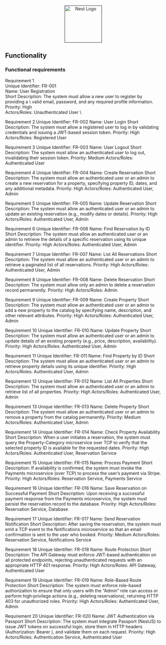 <p align="center">
  <a href="" target="blank"><img src="https://nestjs.com/img/logo-small.svg" width="120" alt="Nest Logo" /></a>
</p>

## Functionality

### Functional requirements
Requirement 1 \
Unique Identifier: FR-001 \
Name: User Registration \
Short Description: The system must allow a new user to register by providing a \ valid email, password, and any required profile information.
Priority: High \
Actors/Roles: Unauthenticated User \

Requirement 2
Unique Identifier: FR-002
Name: User Login
Short Description: The system must allow a registered user to log in by validating credentials and issuing a JWT-based session token.
Priority: High
Actors/Roles: Registered User

Requirement 3
Unique Identifier: FR-003
Name: User Logout
Short Description: The system must allow an authenticated user to log out, invalidating their session token.
Priority: Medium
Actors/Roles: Authenticated User

Requirement 4
Unique Identifier: FR-004
Name: Create Reservation
Short Description: The system must allow an authenticated user or an admin to create a new reservation for a property, specifying property ID, dates, and any additional metadata.
Priority: High
Actors/Roles: Authenticated User, Admin

Requirement 5
Unique Identifier: FR-005
Name: Update Reservation
Short Description: The system must allow an authenticated user or an admin to update an existing reservation (e.g., modify dates or details).
Priority: High
Actors/Roles: Authenticated User, Admin

Requirement 6
Unique Identifier: FR-006
Name: Find Reservation by ID
Short Description: The system must allow an authenticated user or an admin to retrieve the details of a specific reservation using its unique identifier.
Priority: High
Actors/Roles: Authenticated User, Admin

Requirement 7
Unique Identifier: FR-007
Name: List All Reservations
Short Description: The system must allow an authenticated user or an admin to retrieve a paginated list of all reservations.
Priority: High
Actors/Roles: Authenticated User, Admin

Requirement 8
Unique Identifier: FR-008
Name: Delete Reservation
Short Description: The system must allow only an admin to delete a reservation record permanently.
Priority: High
Actors/Roles: Admin

Requirement 9
Unique Identifier: FR-009
Name: Create Property
Short Description: The system must allow an authenticated user or an admin to add a new property to the catalog by specifying name, description, and other relevant attributes.
Priority: High
Actors/Roles: Authenticated User, Admin

Requirement 10
Unique Identifier: FR-010
Name: Update Property
Short Description: The system must allow an authenticated user or an admin to update details of an existing property (e.g., price, description, availability).
Priority: High
Actors/Roles: Authenticated User, Admin

Requirement 11
Unique Identifier: FR-011
Name: Find Property by ID
Short Description: The system must allow an authenticated user or an admin to retrieve property details using its unique identifier.
Priority: High
Actors/Roles: Authenticated User, Admin

Requirement 12
Unique Identifier: FR-012
Name: List All Properties
Short Description: The system must allow an authenticated user or an admin to retrieve list of all properties.
Priority: High
Actors/Roles: Authenticated User, Admin

Requirement 13
Unique Identifier: FR-013
Name: Delete Property
Short Description: The system must allow an authenticated user or an admin to remove a property from the catalog permanently.
Priority: Medium
Actors/Roles: Authenticated User, Admin

Requirement 14
Unique Identifier: FR-014
Name: Check Property Availability
Short Description: When a user initiates a reservation, the system must query the Property-Category microservice over TCP to verify that the selected property ID is available for the requested dates.
Priority: High
Actors/Roles: Authenticated User, Reservation Service

Requirement 15
Unique Identifier: FR-015
Name: Process Payment
Short Description: If availability is confirmed, the system must invoke the Payments microservice (over TCP) to process the user’s payment via Stripe.
Priority: High
Actors/Roles: Reservation Service, Payments Service

Requirement 16
Unique Identifier: FR-016
Name: Save Reservation on Successful Payment
Short Description: Upon receiving a successful payment response from the Payments microservice, the system must persist the reservation record to the database.
Priority: High
Actors/Roles: Reservation Service, Database

Requirement 17
Unique Identifier: FR-017
Name: Send Reservation Notification
Short Description: After saving the reservation, the system must emit a TCP event to the Notifications microservice so that an email confirmation is sent to the user who booked.
Priority: Medium
Actors/Roles: Reservation Service, Notifications Service

Requirement 18
Unique Identifier: FR-018
Name: Route Protection
Short Description: The API Gateway must enforce JWT-based authentication on all protected endpoints, rejecting unauthenticated requests with an appropriate HTTP 401 response.
Priority: High
Actors/Roles: API Gateway, Authenticated User

Requirement 19
Unique Identifier: FR-019
Name: Role-Based Route Protection
Short Description: The system must enforce role-based authorization to ensure that only users with the “Admin” role can access or perform high‐privilege actions (e.g., deleting reservations), returning HTTP 403 for unauthorized roles.
Priority: High
Actors/Roles: Authenticated User, Admin

Requirement 20
Unique Identifier: FR-020
Name: JWT Authentication via Passport
Short Description: The system must integrate Passport (NestJS) to issue JWT tokens on successful login, store them in HTTP headers (Authorization: Bearer <token>), and validate them on each request.
Priority: High
Actors/Roles: Authentication Service, Authenticated User